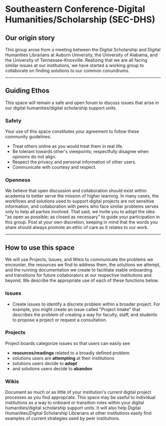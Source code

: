 # Southeastern Conference-Digital Humanities/Scholarship (SEC-DHS)
## Our origin story

This group arose from a meeting between the Digital Scholarship and Digital Humanities Librarians at Auburn University, the University of Alabama, and the University of Tennessee-Knoxville. Realizing that we are all facing similar issues at our institutions, we have started a working group to collaborate on finding solutions to our common conundrums. 

---
## Guiding Ethos

This space will remain a safe and open forum to discuss issues that arise in our digital humanities/digital scholarship support units. 

### Safety

Your use of this space constitutes your agreement to follow these community guidelines. 

- Treat others online as you would treat them in real life.
- Be tolerant towards other's viewpoints; respectfully disagree when opinions do not align.
- Respect the privacy and personal information of other users.
- Communicate with courtesy and respect.


### Openness

We believe that open discussion and collaboration should exist within academia to better serve the mission of higher learning. In many cases, the workflows and solutions used to support digital projects are not sensitive information, and collaboration with peers who face similar problems serves only to help all parties involved. That said, we invite you to adopt the idea "as open as possible; as closed as necessary" to guide your participation in this group. Post at your own discretion, keeping in mind that the words you share should always promote an ethic of care as it relates to our work. 

---
## How to use this space

We will use Projects, Issues, and Wikis to communicate the problems we encounter, the resources we find to address them, the solutions we attempt, and the  running documentation we create to facilitate stable onboarding and transitions for future collaborators at our respective institutions and beyond. We describe the appropriate use of each of these functions below.

### Issues
- Create issues to identify a discrete problem within a broader project. For example, you might create an issue called "Project Intake" that describes the problem of creating a way for faculty, staff, and students to propose a project or request a consultation. 

### Projects
Project boards categorize issues so that users can easily see 
- **resources/readings** related to a broadly defined problem
- solutions users are **attempting** at their institutions
- solutions users decide to **adopt**
- and solutions users decide to **abandon**

### Wikis
Document as much or as little of your institution's current digital project processes as you find appropriate. This space may be useful to individual institutions as a way to onboard or transition roles within your digital humanities/digital scholarship support units. It will also help Digital Humanities/Digital Scholarship Librarians at other institutions easily find examples of current strategies used by peer institutions. 
